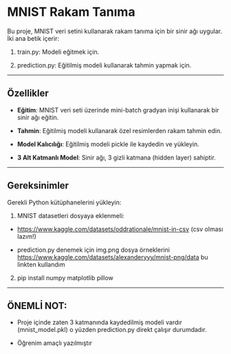 # MNIST Rakam Tanıma

Bu proje, MNIST veri setini kullanarak rakam tanıma için bir sinir ağı uygular. İki ana betik içerir:

1. train.py: Modeli eğitmek için.

2. prediction.py: Eğitilmiş modeli kullanarak tahmin yapmak için.

---


## Özellikler

- **Eğitim**: MNIST veri seti üzerinde mini-batch gradyan inişi kullanarak bir sinir ağı eğitin.

- **Tahmin**: Eğitilmiş modeli kullanarak özel resimlerden rakam tahmin edin.

- **Model Kalıcılığı**: Eğitilmiş modeli pickle ile kaydedin ve yükleyin.

- **3 Alt Katmanlı Model**: Sinir ağı, 3 gizli katmana (hidden layer) sahiptir.

---

## Gereksinimler

Gerekli Python kütüphanelerini yükleyin:

1. MNIST datasetleri dosyaya eklenmeli:

- https://www.kaggle.com/datasets/oddrationale/mnist-in-csv (csv olması lazım!)

- prediction.py denemek için img.png dosya örneklerini https://www.kaggle.com/datasets/alexanderyyy/mnist-png/data bu linkten kullandım

2. pip install numpy matplotlib pillow

---

## ÖNEMLİ NOT:

- Proje içinde zaten 3 katmanında kaydedilmiş modeli vardır (mnist_model.pkl) o yüzden prediction.py direkt çalışır durumdadır.

- Öğrenim amaçlı yazılmıştır
